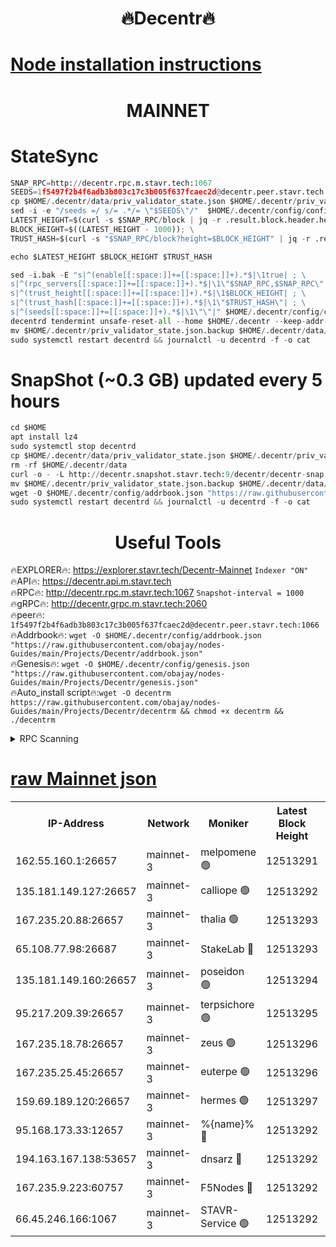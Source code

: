 <h1 align="center"> 🔥Decentr🔥</h1>

[Node installation instructions](https://github.com/obajay/nodes-Guides/tree/main/Projects/Decentr)
=
<h1 align="center"> MAINNET</h1>

# StateSync
```python
SNAP_RPC=http://decentr.rpc.m.stavr.tech:1067
SEEDS=1f5497f2b4f6adb3b803c17c3b005f637fcaec2d@decentr.peer.stavr.tech:1066
cp $HOME/.decentr/data/priv_validator_state.json $HOME/.decentr/priv_validator_state.json.backup
sed -i -e "/seeds =/ s/= .*/= \"$SEEDS\"/"  $HOME/.decentr/config/config.toml
LATEST_HEIGHT=$(curl -s $SNAP_RPC/block | jq -r .result.block.header.height); \
BLOCK_HEIGHT=$((LATEST_HEIGHT - 1000)); \
TRUST_HASH=$(curl -s "$SNAP_RPC/block?height=$BLOCK_HEIGHT" | jq -r .result.block_id.hash)

echo $LATEST_HEIGHT $BLOCK_HEIGHT $TRUST_HASH

sed -i.bak -E "s|^(enable[[:space:]]+=[[:space:]]+).*$|\1true| ; \
s|^(rpc_servers[[:space:]]+=[[:space:]]+).*$|\1\"$SNAP_RPC,$SNAP_RPC\"| ; \
s|^(trust_height[[:space:]]+=[[:space:]]+).*$|\1$BLOCK_HEIGHT| ; \
s|^(trust_hash[[:space:]]+=[[:space:]]+).*$|\1\"$TRUST_HASH\"| ; \
s|^(seeds[[:space:]]+=[[:space:]]+).*$|\1\"\"|" $HOME/.decentr/config/config.toml
decentrd tendermint unsafe-reset-all --home $HOME/.decentr --keep-addr-book
mv $HOME/.decentr/priv_validator_state.json.backup $HOME/.decentr/data/priv_validator_state.json
sudo systemctl restart decentrd && journalctl -u decentrd -f -o cat
```
# SnapShot (~0.3 GB) updated every 5 hours
```python
cd $HOME
apt install lz4
sudo systemctl stop decentrd
cp $HOME/.decentr/data/priv_validator_state.json $HOME/.decentr/priv_validator_state.json.backup
rm -rf $HOME/.decentr/data
curl -o - -L http://decentr.snapshot.stavr.tech:9/decentr/decentr-snap.tar.lz4 | lz4 -c -d - | tar -x -C $HOME/.decentr --strip-components 2
mv $HOME/.decentr/priv_validator_state.json.backup $HOME/.decentr/data/priv_validator_state.json
wget -O $HOME/.decentr/config/addrbook.json "https://raw.githubusercontent.com/obajay/nodes-Guides/main/Projects/Decentr/addrbook.json"
sudo systemctl restart decentrd && journalctl -u decentrd -f -o cat
```

 <h1 align="center"> Useful Tools</h1>

🔥EXPLORER🔥:     https://explorer.stavr.tech/Decentr-Mainnet        `Indexer "ON"` \
🔥API🔥:          https://decentr.api.m.stavr.tech \
🔥RPC🔥:          http://decentr.rpc.m.stavr.tech:1067              `Snapshot-interval = 1000` \
🔥gRPC🔥:         http://decentr.grpc.m.stavr.tech:2060 \
🔥peer🔥:         `1f5497f2b4f6adb3b803c17c3b005f637fcaec2d@decentr.peer.stavr.tech:1066` \
🔥Addrbook🔥:  `wget -O $HOME/.decentr/config/addrbook.json "https://raw.githubusercontent.com/obajay/nodes-Guides/main/Projects/Decentr/addrbook.json"` \
🔥Genesis🔥:  `wget -O $HOME/.decentr/config/genesis.json "https://raw.githubusercontent.com/obajay/nodes-Guides/main/Projects/Decentr/genesis.json"` \
🔥Auto_install script🔥:`wget -O decentrm https://raw.githubusercontent.com/obajay/nodes-Guides/main/Projects/Decentr/decentrm && chmod +x decentrm && ./decentrm`

<details>
<summary>RPC Scanning</summary>

<h2 align="center"> We scan nodes in real time every 4 hours. And we provide the final result of RPC endpoints.
We cannot influence the operation of these nodes in any way. </h2>


```python
If Voting Power is higher than 0 --> then the Node is a validator of the network and may be subject to attack and be a potential threat to the chain.
```
```python
We marked such validators with a red symbol
```

</details>

[raw Mainnet json](https://rpc-check.decentrm.stavr.tech/decentrm/rpc-decentrm-result.json)
=



<table><tr><th>IP-Address</th><th>Network</th><th>Moniker</th><th>Latest Block Height</th><th>Earliest Block Height</th><th>Catching Up</th><th>Tx Index</th><th>Voting Power</th><th>Scan Time</th></tr><tr><td>162.55.160.1:26657</td><td>mainnet-3</td><td>melpomene 🟢</td><td>12513291</td><td>1688950</td><td>False</td><td>on</td><td>0</td><td>2024-01-20T12:36:22.873384453UTC</td></tr><tr><td>135.181.149.127:26657</td><td>mainnet-3</td><td>calliope 🟢</td><td>12513292</td><td>1688950</td><td>False</td><td>on</td><td>0</td><td>2024-01-20T12:36:25.276432749UTC</td></tr><tr><td>167.235.20.88:26657</td><td>mainnet-3</td><td>thalia 🟢</td><td>12513293</td><td>1688950</td><td>False</td><td>on</td><td>0</td><td>2024-01-20T12:36:33.540236764UTC</td></tr><tr><td>65.108.77.98:26687</td><td>mainnet-3</td><td>StakeLab 🔴</td><td>12513293</td><td>1688950</td><td>False</td><td>on</td><td>5416111</td><td>2024-01-20T12:36:33.897885965UTC</td></tr><tr><td>135.181.149.160:26657</td><td>mainnet-3</td><td>poseidon 🟢</td><td>12513294</td><td>1688950</td><td>False</td><td>on</td><td>0</td><td>2024-01-20T12:36:38.607505427UTC</td></tr><tr><td>95.217.209.39:26657</td><td>mainnet-3</td><td>terpsichore 🟢</td><td>12513295</td><td>1688950</td><td>False</td><td>on</td><td>0</td><td>2024-01-20T12:36:45.216654862UTC</td></tr><tr><td>167.235.18.78:26657</td><td>mainnet-3</td><td>zeus 🟢</td><td>12513296</td><td>1688950</td><td>False</td><td>on</td><td>0</td><td>2024-01-20T12:36:49.635178056UTC</td></tr><tr><td>167.235.25.45:26657</td><td>mainnet-3</td><td>euterpe 🟢</td><td>12513296</td><td>1688950</td><td>False</td><td>on</td><td>0</td><td>2024-01-20T12:36:51.948620371UTC</td></tr><tr><td>159.69.189.120:26657</td><td>mainnet-3</td><td>hermes 🟢</td><td>12513297</td><td>1688950</td><td>False</td><td>on</td><td>0</td><td>2024-01-20T12:36:54.286276975UTC</td></tr><tr><td>95.168.173.33:12657</td><td>mainnet-3</td><td>%{name}% 🔴</td><td>12513292</td><td>8964001</td><td>False</td><td>on</td><td>4174510</td><td>2024-01-20T12:36:26.851053290UTC</td></tr><tr><td>194.163.167.138:53657</td><td>mainnet-3</td><td>dnsarz 🔴</td><td>12513292</td><td>11699001</td><td>False</td><td>on</td><td>5674</td><td>2024-01-20T12:36:25.674190612UTC</td></tr><tr><td>167.235.9.223:60757</td><td>mainnet-3</td><td>F5Nodes 🔴</td><td>12513292</td><td>12380001</td><td>False</td><td>off</td><td>544</td><td>2024-01-20T12:36:29.213723931UTC</td></tr><tr><td>66.45.246.166:1067</td><td>mainnet-3</td><td>STAVR-Service 🟢</td><td>12513292</td><td>12510001</td><td>False</td><td>on</td><td>0</td><td>2024-01-20T12:36:26.272529307UTC</td></tr></table>